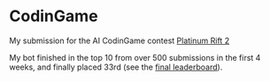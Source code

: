 CodinGame
=========

My submission for the AI CodinGame contest [Platinum Rift 2](http://www.codingame.com/multiplayer)

My bot finished in the top 10 from over 500 submissions in the first 4 weeks, and finally placed 33rd (see the [final leaderboard](http://www.codingame.com/ranking-multiplayer/platinum-rift-2)).